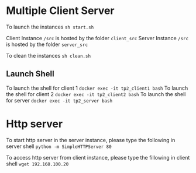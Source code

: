 # Multiple Client Server

To launch the instances `sh start.sh`

Client Instance `/src` is hosted by the folder `client_src`
Server Instance `/src` is hosted by the folder `server_src`

To clean the instances `sh clean.sh`

## Launch Shell

To launch the shell for client 1 `docker exec -it tp2_client1 bash`
To launch the shell for client 2 `docker exec -it tp2_client2 bash`
To launch the shell for server `docker exec -it tp2_server bash`

# Http server

To start http server in the server instance, please type the following in server shell
`python -m SimpleHTTPServer 80`

To access http server from client instance, please type the fillowing in client shell
`wget 192.168.100.20`


